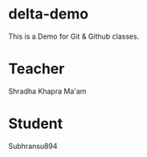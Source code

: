 # delta-demo
This is a Demo for Git &amp; Github classes.

# Teacher 
Shradha Khapra Ma'am

# Student
Subhransu894